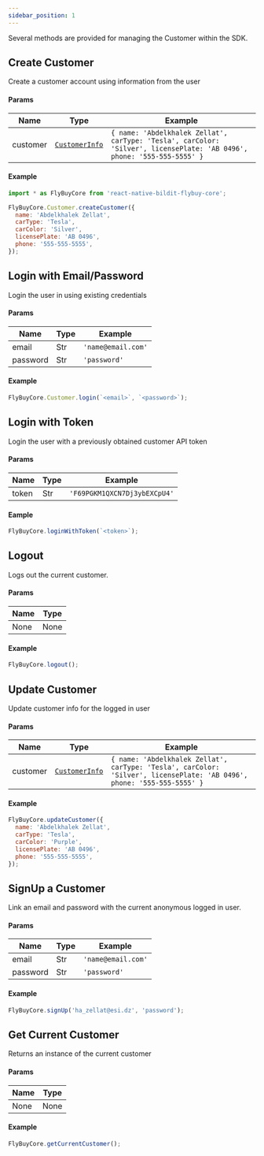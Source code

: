 ```yaml
---
sidebar_position: 1
---
```


Several methods are provided for managing the Customer within the SDK.

## Create Customer

Create a customer account using information from the user

#### Params

| Name     | Type                                    | Example                                                                                                                 |
| -------- | --------------------------------------- | ----------------------------------------------------------------------------------------------------------------------- |
| customer | [`CustomerInfo`](../Types/CustomerInfo) | `{ name: 'Abdelkhalek Zellat', carType: 'Tesla', carColor: 'Silver', licensePlate: 'AB 0496', phone: '555-555-5555' } ` |

#### Example

```jsx
import * as FlyBuyCore from 'react-native-bildit-flybuy-core';

FlyBuyCore.Customer.createCustomer({
  name: 'Abdelkhalek Zellat',
  carType: 'Tesla',
  carColor: 'Silver',
  licensePlate: 'AB 0496',
  phone: '555-555-5555',
});
```

## Login with Email/Password

Login the user in using existing credentials

#### Params

| Name     | Type | Example            |
| -------- | ---- | ------------------ |
| email    | Str  | `'name@email.com'` |
| password | Str  | `'password'`       |

#### Example

```jsx
FlyBuyCore.Customer.login(`<email>`, `<password>`);
```


## Login with Token

Login the user with a previously obtained customer API token

#### Params

| Name  | Type | Example                      |
| ----- | ---- | ---------------------------- |
| token | Str  | `'F69PGKM1QXCN7Dj3ybEXCpU4'` |

#### Eample

```jsx
FlyBuyCore.loginWithToken(`<token>`);
```


## Logout

Logs out the current customer.

#### Params

| Name | Type |
| ---- | ---- |
| None | None |

#### Example

```jsx
FlyBuyCore.logout();
```


## Update Customer

Update customer info for the logged in user

#### Params

| Name     | Type                                    | Example                                                                                                                |
| -------- | --------------------------------------- | ---------------------------------------------------------------------------------------------------------------------- |
| customer | [`CustomerInfo`](../Types/CustomerInfo) | `{ name: 'Abdelkhalek Zellat', carType: 'Tesla', carColor: 'Silver', licensePlate: 'AB 0496', phone: '555-555-5555' }` |

#### Example

```jsx
FlyBuyCore.updateCustomer({
  name: 'Abdelkhalek Zellat',
  carType: 'Tesla',
  carColor: 'Purple',
  licensePlate: 'AB 0496',
  phone: '555-555-5555',
});
```


## SignUp a Customer

Link an email and password with the current anonymous logged in user.

#### Params

| Name     | Type | Example            |
| -------- | ---- | ------------------ |
| email    | Str  | `'name@email.com'` |
| password | Str  | `'password'`       |

#### Example

```jsx
FlyBuyCore.signUp('ha_zellat@esi.dz', 'password');
```


## Get Current Customer

Returns an instance of the current customer

#### Params

| Name | Type |
| ---- | ---- |
| None | None |

#### Example

```jsx
FlyBuyCore.getCurrentCustomer();
```

